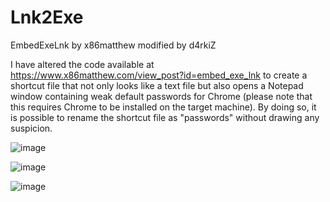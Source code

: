 # Lnk2Exe
EmbedExeLnk by x86matthew modified by d4rkiZ


I have altered the code available at https://www.x86matthew.com/view_post?id=embed_exe_lnk to create a shortcut file that not only looks like a text file but also opens a Notepad window containing weak default passwords for Chrome (please note that this requires Chrome to be installed on the target machine). By doing so, it is possible to rename the shortcut file as "passwords" without drawing any suspicion.

![image](https://user-images.githubusercontent.com/97190263/233455112-836dfe4b-50f3-4a34-a78d-92143d3873d8.png)



![image](https://user-images.githubusercontent.com/97190263/233454190-9842fbf5-14b2-4ca4-99d6-908ca4bdf510.png)

![image](https://user-images.githubusercontent.com/97190263/233454254-55daf839-2621-43b9-9b51-4ce81d047f95.png)
